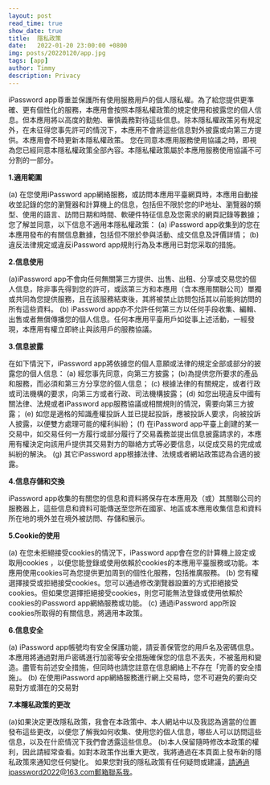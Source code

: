 ```yaml
---
layout: post
read_time: true
show_date: true
title:  隱私政策
date:   2022-01-20 23:00:00 +0800
img: posts/20220120/app.jpg
tags: [app]
author: Timmy
description: Privacy
---
```


iPassword app尊重並保護所有使用服務用戶的個人隱私權。為了給您提供更準確、更有個性化的服務，本應用會按照本隱私權政策的規定使用和披露您的個人信息。但本應用將以高度的勤勉、審慎義務對待這些信息。除本隱私權政策另有規定外，在未征得您事先許可的情況下，本應用不會將這些信息對外披露或向第三方提供。本應用會不時更新本隱私權政策。 您在同意本應用服務使用協議之時，即視為您已經同意本隱私權政策全部內容。本隱私權政策屬於本應用服務使用協議不可分割的一部分。

**1.適用範圍**

  (a) 在您使用iPassword app網絡服務，或訪問本應用平臺網頁時，本應用自動接收並記錄的您的瀏覽器和計算機上的信息，包括但不限於您的IP地址、瀏覽器的類型、使用的語言、訪問日期和時間、軟硬件特征信息及您需求的網頁記錄等數據；
  您了解並同意，以下信息不適用本隱私權政策：
  (a) iPassword app收集到的您在本應用發布的有關信息數據，包括但不限於參與活動、成交信息及評價詳情；
  (b) 違反法律規定或違反iPassword app規則行為及本應用已對您采取的措施。

**2.信息使用**

  (a)iPassword app不會向任何無關第三方提供、出售、出租、分享或交易您的個人信息，除非事先得到您的許可，或該第三方和本應用（含本應用關聯公司）單獨或共同為您提供服務，且在該服務結束後，其將被禁止訪問包括其以前能夠訪問的所有這些資料。
  (b) iPassword app亦不允許任何第三方以任何手段收集、編輯、出售或者無償傳播您的個人信息。任何本應用平臺用戶如從事上述活動，一經發現，本應用有權立即終止與該用戶的服務協議。

**3.信息披露**

  在如下情況下，iPassword app將依據您的個人意願或法律的規定全部或部分的披露您的個人信息：
  (a) 經您事先同意，向第三方披露；
  (b)為提供您所要求的產品和服務，而必須和第三方分享您的個人信息；
  (c) 根據法律的有關規定，或者行政或司法機構的要求，向第三方或者行政、司法機構披露；
  (d) 如您出現違反中國有關法律、法規或者iPassword app服務協議或相關規則的情況，需要向第三方披露；
  (e) 如您是適格的知識產權投訴人並已提起投訴，應被投訴人要求，向被投訴人披露，以便雙方處理可能的權利糾紛；
  (f) 在iPassword app平臺上創建的某一交易中，如交易任何一方履行或部分履行了交易義務並提出信息披露請求的，本應用有權決定向該用戶提供其交易對方的聯絡方式等必要信息，以促成交易的完成或糾紛的解決。
  (g) 其它iPassword app根據法律、法規或者網站政策認為合適的披露。

**4.信息存儲和交換**

  iPassword app收集的有關您的信息和資料將保存在本應用及（或）其關聯公司的服務器上，這些信息和資料可能傳送至您所在國家、地區或本應用收集信息和資料所在地的境外並在境外被訪問、存儲和展示。

**5.Cookie的使用**

  (a) 在您未拒絕接受cookies的情況下，iPassword app會在您的計算機上設定或取用cookies ，以便您能登錄或使用依賴於cookies的本應用平臺服務或功能。本應用使用cookies可為您提供更加周到的個性化服務，包括推廣服務。
  (b) 您有權選擇接受或拒絕接受cookies。您可以通過修改瀏覽器設置的方式拒絕接受cookies。但如果您選擇拒絕接受cookies，則您可能無法登錄或使用依賴於cookies的iPassword app網絡服務或功能。
  (c) 通過iPassword app所設cookies所取得的有關信息，將適用本政策。

**6.信息安全**

  (a) iPassword app帳號均有安全保護功能，請妥善保管您的用戶名及密碼信息。本應用將通過對用戶密碼進行加密等安全措施確保您的信息不丟失，不被濫用和變造。盡管有前述安全措施，但同時也請您註意在信息網絡上不存在「完善的安全措施」。
  (b) 在使用iPassword app網絡服務進行網上交易時，您不可避免的要向交易對方或潛在的交易對

**7.本隱私政策的更改**

  (a)如果決定更改隱私政策，我會在本政策中、本人網站中以及我認為適當的位置發布這些更改，以便您了解我如何收集、使用您的個人信息，哪些人可以訪問這些信息，以及在什麽情況下我們會透露這些信息。
  (b)本人保留隨時修改本政策的權利，因此請經常查看。如對本政策作出重大更改，我將通過在本頁面上發布新的隱私政策來通知您任何變化。
  如果您對我的隱私政策有任何疑問或建議，請通過ipassword2022@163.com郵箱聯系我。